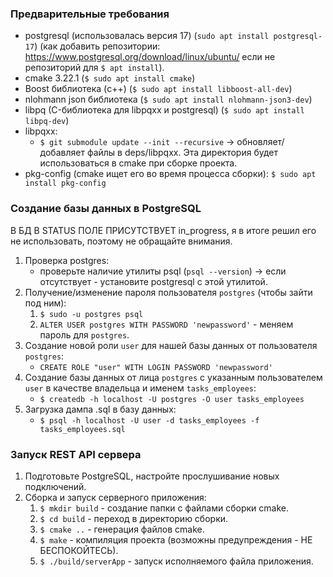 ### Предварительные требования

- postgresql (использовалась версия 17) (`sudo apt install postgresql-17`) (как добавить репозитории: https://www.postgresql.org/download/linux/ubuntu/ если не репозиторий для `$ apt install`).
- cmake 3.22.1 (`$ sudo apt install cmake`)
- Boost библиотека (c++) (`$ sudo apt install libboost-all-dev`)
- nlohmann json библиотека (`$ sudo apt install nlohmann-json3-dev`)
- libpq (C-библиотека для libpqxx и postgresql) (`$ sudo apt install libpq-dev`)
- libpqxx:
    - `$ git submodule update --init --recursive` -> обновляет/добавляет файлы в deps/libpqxx. Эта директория
    будет использоваться в cmake при сборке проекта.
- pkg-config (cmake ищет его во время процесса сборки): `$ sudo apt install pkg-config`

### Создание базы данных в PostgreSQL

В БД В STATUS ПОЛЕ ПРИСУТСТВУЕТ in_progress, я в итоге решил его не использовать, поэтому не обращайте внимания.

1. Проверка postgres:
    - проверьте наличие утилиты psql (`psql --version`) -> если отсутствует - установите postgresql с этой утилитой.
2. Получение/изменение пароля пользователя `postgres` (чтобы зайти под ним):
    1. `$ sudo -u postgres psql`
    2. `ALTER USER postgres WITH PASSWORD 'newpassword'` - меняем пароль для `postgres`.
3. Создание новой роли `user` для нашей базы данных от пользователя `postgres`:
    - `CREATE ROLE "user" WITH LOGIN PASSWORD 'newpassword'`
4. Создание базы данных от лица `postgres` с указанным пользователем `user` в качестве владельца и именем `tasks_employees`:
    - `$ createdb -h localhost -U postgres -O user tasks_employees`
5. Загрузка дампа .sql в базу данных:
    - `$ psql -h localhost -U user -d tasks_employees -f tasks_employees.sql`

### Запуск REST API сервера

1. Подготовьте PostgreSQL, настройте прослушивание новых подключений.
2. Сборка и запуск серверного приложения:
    1. `$ mkdir build` - создание папки с файлами сборки cmake.
    2. `$ cd build` - переход в директорию сборки.
    3. `$ cmake ..` - генерация файлов cmake.
    4. `$ make` - компиляция проекта (возможны предупреждения - НЕ БЕСПОКОЙТЕСЬ).
    5. `$ ./build/serverApp` - запуск исполняемого файла приложения.
